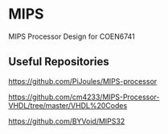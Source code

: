 # MIPS
MIPS Processor Design for COEN6741
## Useful Repositories
https://github.com/PiJoules/MIPS-processor

https://github.com/cm4233/MIPS-Processor-VHDL/tree/master/VHDL%20Codes

https://github.com/BYVoid/MIPS32